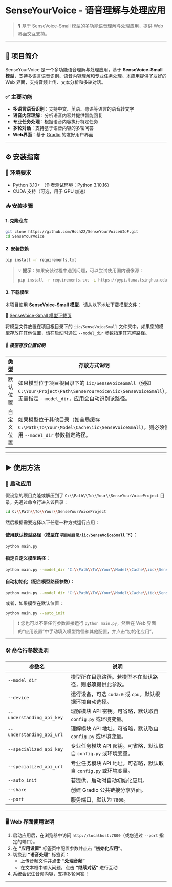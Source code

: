 # SenseYourVoice - 语音理解与处理应用

> 🎙️ 基于 SenseVoice-Small 模型的多功能语音理解与处理应用，提供 Web 界面交互支持。

---

## 📌 项目简介

SenseYourVoice 是一个多功能语音理解与处理应用，基于 **SenseVoice-Small 模型**，支持多语言语音识别、语音内容理解和专业任务处理。本应用提供了友好的 Web 界面，支持音频上传、文本分析和多轮对话。

### ✅ 主要功能

- **多语言语音识别**：支持中文、英语、粤语等语言的语音转文字  
- **语音内容理解**：分析语音内容并提供智能回复  
- **专业任务处理**：根据语音内容执行特定任务  
- **多轮对话**：支持基于语音内容的多轮问答  
- **Web界面**：基于 [Gradio](https://www.gradio.app/) 的友好用户界面  

---

## ⚙️ 安装指南

### 🔧 环境要求

- Python 3.10+ （作者测试环境：Python 3.10.16）
- CUDA 支持（可选，用于 GPU 加速）

### 📥 安装步骤

#### 1. 克隆仓库

```bash
git clone https://github.com/Hsch22/SenseYourVoiceAIoF.git
cd SenseYourVoice
```

#### 2. 安装依赖

```bash
pip install -r requirements.txt
```

> 💡 **提示**：如果安装过程中遇到问题，可以尝试使用国内镜像源：
>
> ```bash
> pip install -r requirements.txt -i https://pypi.tuna.tsinghua.edu.cn/simple
> ```

#### 3. 下载模型

本项目使用 **SenseVoice-Small 模型**，请从以下地址下载模型文件：

🔗 [SenseVoice-Small 模型下载页](https://modelscope.cn/models/iic/SenseVoiceSmall/summary)

将模型文件放置在项目根目录下的 `iic/SenseVoiceSmall` 文件夹中。如果您的模型存放在其他位置，请在启动时通过 `--model_dir` 参数指定其完整路径。

##### 📁 模型存放位置说明

| 类型     | 存放方式说明 |
|----------|---------------|
| 默认位置 | 如果模型位于项目根目录下的 `iic/SenseVoiceSmall`（例如 `C:\Your\Project\Path\SenseYourVoice\iic\SenseVoiceSmall`），无需指定 `--model_dir`，应用会自动识别该路径。 |
| 自定义位置 | 如果模型位于其他目录（如全局缓存 `C:\Path\To\Your\Model\Cache\iic\SenseVoiceSmall`），则必须使用 `--model_dir` 参数指定路径。 |

---

## ▶️ 使用方法

### 🚀 启动应用

假设您的项目克隆或解压到了 `C:\\Path\\To\\Your\\SenseYourVoiceProject` 目录，先通过命令行进入该目录：

```bash
cd C:\\Path\\To\\Your\\SenseYourVoiceProject
```

然后根据需要选择以下任意一种方式运行应用：

#### 使用默认模型路径（模型在 `项目根目录/iic/SenseVoiceSmall` 下）：

```bash
python main.py
```

#### 指定自定义模型路径：

```bash
python main.py --model_dir "C:\\Path\\To\\Your\\Model\\Cache\\iic\\SenseVoiceSmall"
```

#### 自动初始化（配合模型路径参数）：

```bash
python main.py --model_dir "C:\\Path\\To\\Your\\Model\\Cache\\iic\\SenseVoiceSmall" --auto_init
```

或者，如果模型在默认位置：

```bash
python main.py --auto_init
```

> ❗ 您也可以不带任何参数直接运行 `python main.py`，然后在 Web 界面的“应用设置”中手动填入模型路径和其他配置，并点击“初始化应用”。

---

### 🛠️ 命令行参数说明

| 参数名                  | 说明 |
|-------------------------|------|
| `--model_dir`           | 模型所在目录路径。若模型不在默认路径，则**必须**提供此参数。 |
| `--device`              | 运行设备，可选 `cuda:0` 或 `cpu`。默认根据环境自动选择。 |
| `--understanding_api_key` | 理解模块 API 密钥。可省略，默认取自 `config.py` 或环境变量。 |
| `--understanding_api_url` | 理解模块 API 地址。可省略，默认取自 `config.py` 或环境变量。 |
| `--specialized_api_key`   | 专业任务模块 API 密钥。可省略，默认取自 `config.py` 或环境变量。 |
| `--specialized_api_url`   | 专业任务模块 API 地址。可省略，默认取自 `config.py` 或环境变量。 |
| `--auto_init`             | 若提供，启动时自动初始化应用。 |
| `--share`                 | 创建 Gradio 公共链接分享界面。 |
| `--port`                  | 服务端口，默认为 `7800`。 |

---

### 🖥️ Web 界面使用说明

1. 启动应用后，在浏览器中访问 `http://localhost:7800`（或您通过 `--port` 指定的端口）。
2. 在 **“应用设置”** 标签页中配置参数并点击 **“初始化应用”**。
3. 切换到 **“语音处理”** 标签页：
   - 上传音频文件并点击 **“处理音频”**
   - 在文本框中输入问题，点击 **“继续对话”** 进行互动
4. 系统会记住音频内容，支持多轮问答！

---